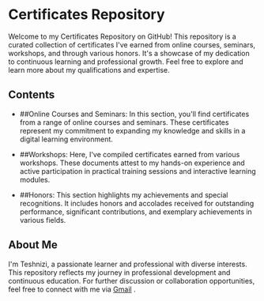 # Certificates Repository
Welcome to my Certificates Repository on GitHub! This repository is a curated collection of certificates I've earned from online courses, seminars, workshops, and through various honors. It's a showcase of my dedication to continuous learning and professional growth. Feel free to explore and learn more about my qualifications and expertise.

## Contents
- ##Online Courses and Seminars: In this section, you'll find certificates from a range of online courses and seminars. These certificates represent my commitment to expanding my knowledge and skills in a digital learning environment.

- ##Workshops: Here, I've compiled certificates earned from various workshops. These documents attest to my hands-on experience and active participation in practical training sessions and interactive learning modules.

- ##Honors: This section highlights my achievements and special recognitions. It includes honors and accolades received for outstanding performance, significant contributions, and exemplary achievements in various fields.

## About Me
I'm Teshnizi, a passionate learner and professional with diverse interests. This repository reflects my journey in professional development and continuous education. For further discussion or collaboration opportunities, feel free to connect with me via [Gmail](Mohammadrezaahmaditeshnizi@gmail.com) .
